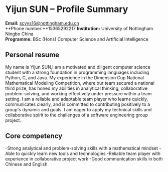 # Yijun SUN – Profile Summary

**Email:** scyys16@nottingham.edu.cn  
**Phone number:**15365292217 
**Institution:** University of Nottingham Ningbo China  
**Programme:** BSc (Hons) Computer Science and Artificial Intelligence  

## **Personal resume**
My name is Yijun SUN,I am a motivated and diligent computer science student with a strong foundation in programming languages including Python, C, and Java. My experience in the Dimension Cup National Mathematical Modeling Competition, where our team secured a national third prize, has honed my abilities in analytical thinking, collaborative problem-solving, and working effectively under pressure within a team setting. I am a reliable and adaptable team player who learns quickly, communicates clearly, and is committed to contributing positively to a group's dynamic and goals. I am eager to apply my technical skills and collaborative spirit to the challenges of a software engineering group project.

## **Core competency**
-Strong analytical and problem-solving skills with a mathematical mindset
-Able to quickly learn new tools and technologies
-Reliable team player with experience in collaborative project work
-Good communication skills in both Chinese and English